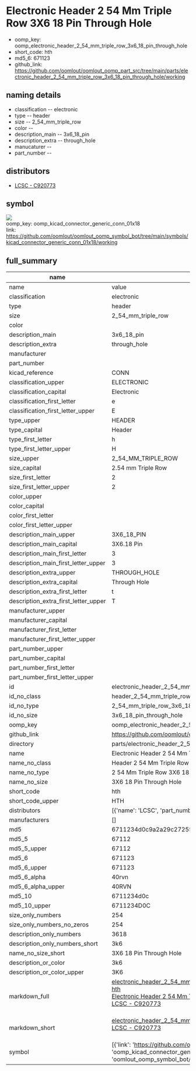 # Electronic Header 2 54 Mm Triple Row 3X6 18 Pin Through Hole

  
* oomp_key: oomp_electronic_header_2_54_mm_triple_row_3x6_18_pin_through_hole 
* short_code: hth
* md5_6: 671123  
* github_link: https://github.com/oomlout/oomlout_oomp_part_src/tree/main/parts/electronic_header_2_54_mm_triple_row_3x6_18_pin_through_hole/working  
## naming details
* classification -- electronic
* type -- header
* size -- 2_54_mm_triple_row
* color -- 
* description_main -- 3x6_18_pin
* description_extra -- through_hole
* manucaturer -- 
* part_number -- 

## distributors
* [LCSC - C920773](https://lcsc.com/product-detail/C920773.html)   


## symbol

![](symbol/{index}/working/working_600.png)  
oomp_key: oomp_kicad_connector_generic_conn_01x18  
link: https://github.com/oomlout/oomlout_oomp_symbol_bot/tree/main/symbols/kicad_connector_generic_conn_01x18/working  


## full_summary
| name | value | 
| --- | --- | 
| name | value | 
| classification | electronic | 
| type | header | 
| size | 2_54_mm_triple_row | 
| color |  | 
| description_main | 3x6_18_pin | 
| description_extra | through_hole | 
| manufacturer |  | 
| part_number |  | 
| kicad_reference | CONN | 
| classification_upper | ELECTRONIC | 
| classification_capital | Electronic | 
| classification_first_letter | e | 
| classification_first_letter_upper | E | 
| type_upper | HEADER | 
| type_capital | Header | 
| type_first_letter | h | 
| type_first_letter_upper | H | 
| size_upper | 2_54_MM_TRIPLE_ROW | 
| size_capital | 2.54 mm Triple Row | 
| size_first_letter | 2 | 
| size_first_letter_upper | 2 | 
| color_upper |  | 
| color_capital |  | 
| color_first_letter |  | 
| color_first_letter_upper |  | 
| description_main_upper | 3X6_18_PIN | 
| description_main_capital | 3X6.18 Pin | 
| description_main_first_letter | 3 | 
| description_main_first_letter_upper | 3 | 
| description_extra_upper | THROUGH_HOLE | 
| description_extra_capital | Through Hole | 
| description_extra_first_letter | t | 
| description_extra_first_letter_upper | T | 
| manufacturer_upper |  | 
| manufacturer_capital |  | 
| manufacturer_first_letter |  | 
| manufacturer_first_letter_upper |  | 
| part_number_upper |  | 
| part_number_capital |  | 
| part_number_first_letter |  | 
| part_number_first_letter_upper |  | 
| id | electronic_header_2_54_mm_triple_row_3x6_18_pin_through_hole | 
| id_no_class | header_2_54_mm_triple_row_3x6_18_pin_through_hole | 
| id_no_type | 2_54_mm_triple_row_3x6_18_pin_through_hole | 
| id_no_size | 3x6_18_pin_through_hole | 
| oomp_key | oomp_electronic_header_2_54_mm_triple_row_3x6_18_pin_through_hole | 
| github_link | https://github.com/oomlout/oomlout_oomp_part_src/tree/main/parts/electronic_header_2_54_mm_triple_row_3x6_18_pin_through_hole/working | 
| directory | parts/electronic_header_2_54_mm_triple_row_3x6_18_pin_through_hole | 
| name | Electronic Header 2 54 Mm Triple Row 3X6 18 Pin Through Hole | 
| name_no_class | Header 2 54 Mm Triple Row 3X6 18 Pin Through Hole | 
| name_no_type | 2 54 Mm Triple Row 3X6 18 Pin Through Hole | 
| name_no_size | 3X6 18 Pin Through Hole | 
| short_code | hth | 
| short_code_upper | HTH | 
| distributors | [{'name': 'LCSC', 'part_number': 'C920773', 'link': 'https://lcsc.com/product-detail/C920773.html', 'id': 'distributor_lcsc'}] | 
| manufacturers | [] | 
| md5 | 6711234d0c9a2a29c2725556fa608952 | 
| md5_5 | 67112 | 
| md5_5_upper | 67112 | 
| md5_6 | 671123 | 
| md5_6_upper | 671123 | 
| md5_6_alpha | 40rvn | 
| md5_6_alpha_upper | 40RVN | 
| md5_10 | 6711234d0c | 
| md5_10_upper | 6711234D0C | 
| size_only_numbers | 254 | 
| size_only_numbers_no_zeros | 254 | 
| description_only_numbers | 3618 | 
| description_only_numbers_short | 3k6 | 
| name_no_size_short | 3X6 18 Pin Through Hole | 
| description_or_color | 3k6 | 
| description_or_color_upper | 3K6 | 
| markdown_full | [electronic_header_2_54_mm_triple_row_3x6_18_pin_through_hole](https://github.com/oomlout/oomlout_oomp_part_src/tree/main/parts/electronic_header_2_54_mm_triple_row_3x6_18_pin_through_hole/working)<br>[hth](https://github.com/oomlout/oomlout_oomp_part_src/tree/main/parts/electronic_header_2_54_mm_triple_row_3x6_18_pin_through_hole/working)<br>[Electronic Header 2 54 Mm Triple Row 3X6 18 Pin Through Hole](https://github.com/oomlout/oomlout_oomp_part_src/tree/main/parts/electronic_header_2_54_mm_triple_row_3x6_18_pin_through_hole/working)<br>[LCSC - C920773<br>](https://lcsc.com/product-detail/C920773.html)<br> | 
| markdown_short | [electronic_header_2_54_mm_triple_row_3x6_18_pin_through_hole](https://github.com/oomlout/oomlout_oomp_part_src/tree/main/parts/electronic_header_2_54_mm_triple_row_3x6_18_pin_through_hole/working)<br>[LCSC - C920773<br>](https://lcsc.com/product-detail/C920773.html)<br> | 
| symbol | [{'link': 'https://github.com/oomlout/oomlout_oomp_symbol_bot/tree/main/symbols/kicad_connector_generic_conn_01x18', 'oomp_key': 'oomp_kicad_connector_generic_conn_01x18', 'directory': 'oomlout_oomp_symbol_bot/symbols/kicad_connector_generic_conn_01x18//working/working.kicad_sym', 'index': 0}] | 
